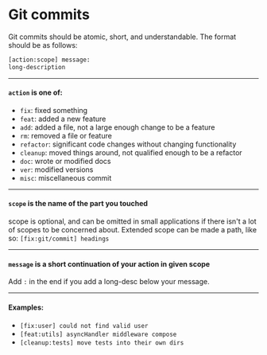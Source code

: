 # Git commits

Git commits should be atomic, short, and understandable. The format should be as follows:

```txt
[action:scope] message:
long-description
```

---

#### `action` is one of:
- `fix`: fixed something
- `feat`: added a new feature
- `add`: added a file, not a large enough change to be a feature
- `rm`: removed a file or feature
- `refactor`: significant code changes without changing functionality
- `cleanup`: moved things around, not qualified enough to be a refactor
- `doc`: wrote or modified docs
- `ver`: modified versions
- `misc`: miscellaneous commit

---

#### `scope` is the name of the part you touched

scope is optional, and can be omitted in small applications if there isn't a lot of scopes to be concerned about.
Extended scope can be made a path, like so: `[fix:git/commit] headings`

---

#### `message` is a short continuation of your action in given scope

Add `:` in the end if you add a long-desc below your message.

---

#### Examples:

* `[fix:user] could not find valid user`
* `[feat:utils] asyncHandler middleware compose`
* `[cleanup:tests] move tests into their own dirs`
